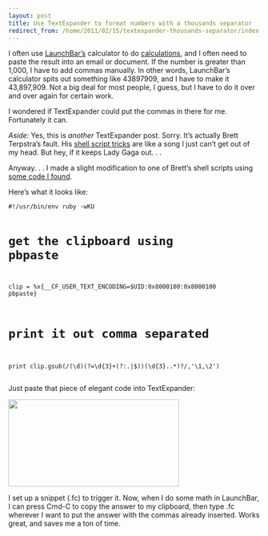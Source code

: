 ```yaml
---
layout: post
title: Use TextExpander to format numbers with a thousands separator
redirect_from: /home/2011/02/15/textexpander-thousands-separator/index.html
---
```

<p>I often use <a href="http://www.obdev.at/products/launchbar/index.html">LaunchBar’s</a> calculator to do <a href="http://www.practicallyefficient.com/2010/12/23/math-on-a-mac/">calculations</a>, and I often need to paste the result into an email or document.  If the number is greater than 1,000, I have to add commas manually.
In other words, LaunchBar’s calculator spits out something like 43897909, and I have to make it 43,897,909.  Not a big deal for most people, I guess, but I have to do it over and over again for certain work.</p>
<p>I wondered if TextExpander could put the commas in there for me. Fortunately it can.</p>
<p><em>Aside:</em> Yes, this is <em>another</em> TextExpander post. Sorry. It’s actually Brett Terpstra’s fault.  His <a href="http://brettterpstra.com/textexpander-experiments/">shell script tricks</a> are like a song I just can’t get out of my head. But hey, if it keeps Lady Gaga out. . .</p>
<p>Anyway. . . I made a slight modification to one of Brett’s shell scripts using <a href="http://www.justskins.com/forums/format-number-with-comma-37369.html">some code I found</a>.</p>
<p>Here’s what it looks like:</p>
<pre><code>#!/usr/bin/env ruby -wKU

# get the clipboard using pbpaste
clip = %x{__CF_USER_TEXT_ENCODING=$UID:0x8000100:0x8000100 pbpaste}
# print it out comma separated
print clip.gsub(/(\d)(?=\d{3}+(?:\.|$))(\d{3}\..*)?/,'\1,\2')
</code></pre>
<p>Just paste that piece of elegant code into TextExpander:</p>
<p><a href="/img/TextExpander-commas-pe2.png"><img class="aligncenter size-full wp-image-3461" title="TextExpander-commas-pe" src="/img/TextExpander-commas-pe2.png" alt="" width="341" height="174" /></a></p>
<p>I set up a snippet (.fc) to trigger it. Now, when I do some math in LaunchBar, I can press Cmd-C to copy the answer to my clipboard, then type .fc wherever I want to put the answer with the commas already inserted. Works great, and saves me a ton of time.</p>
